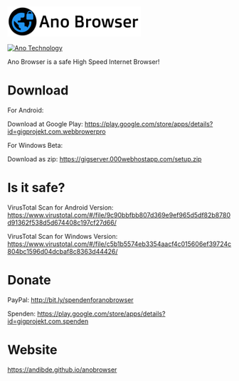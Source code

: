 ![Ano Browser](logo_black.png)

[![Ano Technology](https://goo.gl/x1VJfY)](anotechnology.andib.org)


Ano Browser is a safe High Speed Internet Browser! 

# Download

For Android:

Download at Google Play: https://play.google.com/store/apps/details?id=gigprojekt.com.webbrowerpro


For Windows Beta:

Download as zip: https://gigserver.000webhostapp.com/setup.zip

# Is it safe?

VirusTotal Scan for Android Version: https://www.virustotal.com/#/file/9c90bbfbb807d369e9ef965d5df82b8780d91362f538d5d674408c197cf27d66/

VirusTotal Scan for Windows Version: https://www.virustotal.com/#/file/c5b1b5574eb3354aacf4c015606ef39724c804bc1596d04dcbaf8c8363d44426/

# Donate

PayPal: http://bit.ly/spendenforanobrowser


Spenden: https://play.google.com/store/apps/details?id=gigprojekt.com.spenden

# Website

https://andibde.github.io/anobrowser


